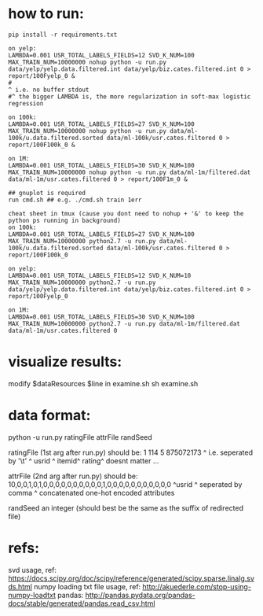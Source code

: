 # how to run:
  ```
  pip install -r requirements.txt
  ```
  
  ```
  on yelp:
  LAMBDA=0.001 USR_TOTAL_LABELS_FIELDS=12 SVD_K_NUM=100 MAX_TRAIN_NUM=10000000 nohup python -u run.py data/yelp/yelp.data.filtered.int data/yelp/biz.cates.filtered.int 0 > report/100Fyelp_0 &
  # 																	                   ^ i.e. no buffer stdout
  #^ the bigger LAMBDA is, the more regularization in soft-max logistic regression  

  on 100k:
  LAMBDA=0.001 USR_TOTAL_LABELS_FIELDS=27 SVD_K_NUM=100 MAX_TRAIN_NUM=10000000 nohup python -u run.py data/ml-100k/u.data.filtered.sorted data/ml-100k/usr.cates.filtered 0 > report/100F100k_0 &

  on 1M:
  LAMBDA=0.001 USR_TOTAL_LABELS_FIELDS=30 SVD_K_NUM=100 MAX_TRAIN_NUM=10000000 nohup python -u run.py data/ml-1m/filtered.dat data/ml-1m/usr.cates.filtered 0 > report/100F1m_0 &
  ```

  ```
  ## gnuplot is required
  run cmd.sh ## e.g. ./cmd.sh train 1err
  ```

  ```
  cheat sheet in tmux (cause you dont need to nohup + '&' to keep the python ps running in background)
  on 100k:
  LAMBDA=0.001 USR_TOTAL_LABELS_FIELDS=27 SVD_K_NUM=100 MAX_TRAIN_NUM=10000000 python2.7 -u run.py data/ml-100k/u.data.filtered.sorted data/ml-100k/usr.cates.filtered 0 > report/100F100k_0

  on yelp:
  LAMBDA=0.001 USR_TOTAL_LABELS_FIELDS=12 SVD_K_NUM=10 MAX_TRAIN_NUM=10000000 python2.7 -u run.py data/yelp/yelp.data.filtered.int data/yelp/biz.cates.filtered.int 0 > report/100Fyelp_0

  on 1M:
  LAMBDA=0.001 USR_TOTAL_LABELS_FIELDS=30 SVD_K_NUM=100 MAX_TRAIN_NUM=10000000 python2.7 -u run.py data/ml-1m/filtered.dat data/ml-1m/usr.cates.filtered 0
  ```

# visualize results:
  modify $dataResources $line in examine.sh
  sh examine.sh
  

# data format:
  python -u run.py ratingFile attrFile randSeed

  ratingFile (1st arg after run.py) should be:
    1       114     5       875072173 
     ^ i.e. seperated by '\t'
    ^ usrid ^ itemid^ rating^ doesnt matter ... 

  attrFile (2nd arg after run.py) should be:
    10,0,0,1,0,1,0,0,0,0,0,0,0,0,0,0,1,0,0,0,0,0,0,0,0,0,0,0
    ^usrid
      ^ seperated by comma
       ^ concatenated one-hot encoded attributes 
    
  randSeed
    an integer (should best be the same as the suffix of redirected file)

# refs:
svd usage, ref: https://docs.scipy.org/doc/scipy/reference/generated/scipy.sparse.linalg.svds.html
numpy loading txt file usage, ref: http://akuederle.com/stop-using-numpy-loadtxt
pandas: http://pandas.pydata.org/pandas-docs/stable/generated/pandas.read_csv.html
